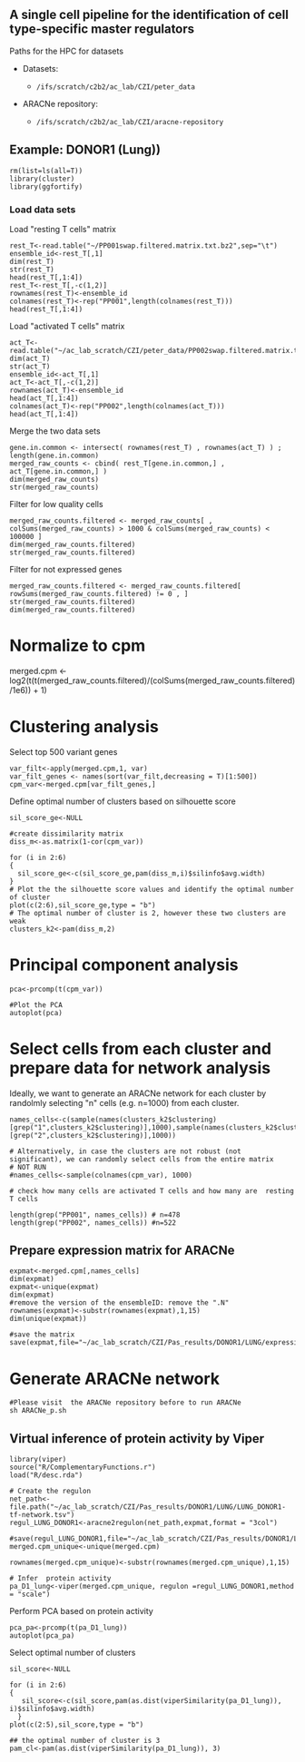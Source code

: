 
## A single cell pipeline for the identification of cell type-specific master regulators

Paths for the HPC for datasets
* Datasets: 
  * ```/ifs/scratch/c2b2/ac_lab/CZI/peter_data```
  
* ARACNe repository: 
  * ```/ifs/scratch/c2b2/ac_lab/CZI/aracne-repository```

## Example: DONOR1 (Lung))

````
rm(list=ls(all=T))
library(cluster)
library(ggfortify)

````
### Load data sets

Load "resting T cells" matrix

````
rest_T<-read.table("~/PP001swap.filtered.matrix.txt.bz2",sep="\t")
ensemble_id<-rest_T[,1]
dim(rest_T)
str(rest_T)
head(rest_T[,1:4])
rest_T<-rest_T[,-c(1,2)]
rownames(rest_T)<-ensemble_id
colnames(rest_T)<-rep("PP001",length(colnames(rest_T)))
head(rest_T[,1:4])
````
Load  "activated T cells" matrix

````
act_T<-read.table("~/ac_lab_scratch/CZI/peter_data/PP002swap.filtered.matrix.txt.bz2",sep="\t")
dim(act_T)
str(act_T)
ensemble_id<-act_T[,1]
act_T<-act_T[,-c(1,2)]
rownames(act_T)<-ensemble_id
head(act_T[,1:4])
colnames(act_T)<-rep("PP002",length(colnames(act_T)))
head(act_T[,1:4])
````
Merge the two data sets

````
gene.in.common <- intersect( rownames(rest_T) , rownames(act_T) ) ; length(gene.in.common)
merged_raw_counts <- cbind( rest_T[gene.in.common,] , act_T[gene.in.common,] )
dim(merged_raw_counts)
str(merged_raw_counts)
````


Filter for  low quality cells
````
merged_raw_counts.filtered <- merged_raw_counts[ , colSums(merged_raw_counts) > 1000 & colSums(merged_raw_counts) < 100000 ]
dim(merged_raw_counts.filtered)
str(merged_raw_counts.filtered)
````

Filter for not expressed genes
````
merged_raw_counts.filtered <- merged_raw_counts.filtered[ rowSums(merged_raw_counts.filtered) != 0 , ]
str(merged_raw_counts.filtered)
dim(merged_raw_counts.filtered)
````
# Normalize to cpm
merged.cpm <- log2(t(t(merged_raw_counts.filtered)/(colSums(merged_raw_counts.filtered)/1e6)) + 1)

# Clustering analysis

Select top 500 variant genes
````
var_filt<-apply(merged.cpm,1, var)
var_filt_genes <- names(sort(var_filt,decreasing = T)[1:500])
cpm_var<-merged.cpm[var_filt_genes,]
````

Define optimal number of clusters based on silhouette score
````
sil_score_ge<-NULL

#create dissimilarity matrix
diss_m<-as.matrix(1-cor(cpm_var))

for (i in 2:6)
{
  sil_score_ge<-c(sil_score_ge,pam(diss_m,i)$silinfo$avg.width)
}
# Plot the the silhouette score values and identify the optimal number of cluster
plot(c(2:6),sil_score_ge,type = "b")  
# The optimal number of cluster is 2, however these two clusters are weak
clusters_k2<-pam(diss_m,2)
````
# Principal component analysis
````
pca<-prcomp(t(cpm_var))

#Plot the PCA 
autoplot(pca)
````
# Select cells from each cluster and prepare data for network analysis
Ideally, we want to generate an ARACNe network  for each cluster by randolmly selecting "n" cells (e.g. n=1000) from each cluster. 
````
names_cells<-c(sample(names(clusters_k2$clustering)[grep("1",clusters_k2$clustering)],1000),sample(names(clusters_k2$clustering)[grep("2",clusters_k2$clustering)],1000))

# Alternatively, in case the clusters are not robust (not significant), we can randomly select cells from the entire matrix
# NOT RUN
#names_cells<-sample(colnames(cpm_var), 1000)

# check how many cells are activated T cells and how many are  resting T cells 

length(grep("PP001", names_cells)) # n=478
length(grep("PP002", names_cells)) #n=522
````

## Prepare expression matrix for ARACNe
````
expmat<-merged.cpm[,names_cells]
dim(expmat)
expmat<-unique(expmat)
dim(expmat)
#remove the version of the ensembleID: remove the ".N"
rownames(expmat)<-substr(rownames(expmat),1,15)
dim(unique(expmat))

#save the matrix 
save(expmat,file="~/ac_lab_scratch/CZI/Pas_results/DONOR1/LUNG/expression4ARACNe.rda")
````

# Generate ARACNe network
````
#Please visit  the ARACNe repository before to run ARACNe
sh ARACNe_p.sh
````

## Virtual inference of protein activity by Viper
````
library(viper)
source("R/ComplementaryFunctions.r")
load("R/desc.rda")

# Create the regulon
net_path<-file.path("~/ac_lab_scratch/CZI/Pas_results/DONOR1/LUNG/LUNG_DONOR1-tf-network.tsv")
regul_LUNG_DONOR1<-aracne2regulon(net_path,expmat,format = "3col")

#save(regul_LUNG_DONOR1,file="~/ac_lab_scratch/CZI/Pas_results/DONOR1/LUNG/regul_LUNG_DONOR.rda")
merged.cpm_unique<-unique(merged.cpm)

rownames(merged.cpm_unique)<-substr(rownames(merged.cpm_unique),1,15)

# Infer  protein activity 
pa_D1_lung<-viper(merged.cpm_unique, regulon =regul_LUNG_DONOR1,method = "scale")
````
Perform PCA based on protein activity
````
pca_pa<-prcomp(t(pa_D1_lung))
autoplot(pca_pa)
````

Select optimal number of clusters
````
sil_score<-NULL

for (i in 2:6)
{
   sil_score<-c(sil_score,pam(as.dist(viperSimilarity(pa_D1_lung)), i)$silinfo$avg.width)
  }
plot(c(2:5),sil_score,type = "b")  
````
````
## the optimal number of cluster is 3
pam_cl<-pam(as.dist(viperSimilarity(pa_D1_lung)), 3)
````










